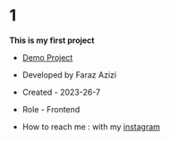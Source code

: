 # 1

**This is my first project**

- [Demo Project](https://faraz-azizi-developer.github.io/1/)

- Developed by Faraz Azizi
- Created - 2023-26-7

- Role - Frontend

- How to reach me : with my [instagram](https://www.instagram.com/faraz_azizi_developer)
